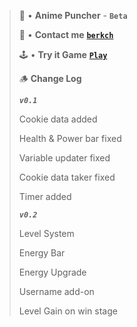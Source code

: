 > 💓 • **Anime Puncher** - __**`Beta`**__
> 
> 👤 • **Contact me** [__**`berkch`**__](https://discord.com/users/640619062338125886/)
> 
> 🕹️ • **Try it Game** [__**`Play`**__](https://qberkdc.github.io/anime/)
>
> 
> 🪵 **Change Log**
> 
>  
> **_`v0.1`_**
> 
> Cookie data added
> 
> Health & Power bar fixed
> 
> Variable updater fixed
> 
> Cookie data taker fixed
> 
> Timer added
>
> 
> **_`v0.2`_**
>
> 
> Level System
>
> Energy Bar
>
> Energy Upgrade
>
> Username add-on
>
> Level Gain on win stage
